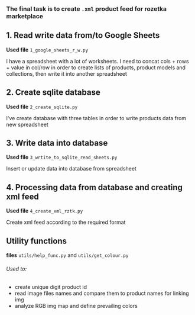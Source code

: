 ### The final task is to create `.xml` product feed for rozetka marketplace 

## 1. Read write data from/to Google Sheets
**Used file** `1_google_sheets_r_w.py`

I have a spreadsheet with a lot of worksheets. 
I need to concat cols + rows + value in col/row in order to create lists of products, product models and collections, then write it into another spreadsheet

## 2. Create sqlite database 
**Used file** `2_create_sqlite.py`

I've create database with three tables in order to write products data from new spreadsheet 

## 3. Write data into database 
**Used file** `3_wrtite_to_sqlite_read_sheets.py`

Insert or update data into database from spreadsheet

## 4. Processing data from database and creating xml feed
**Used file** `4_create_xml_rztk.py`

Create xml feed according to the required format

## Utility functions
**files** `utils/help_func.py` and `utils/get_colour.py`

###### Used to:
* create unique digit product id
* read image files names and compare them to product names for linking img 
* analyze RGB img map and define prevailing colors
